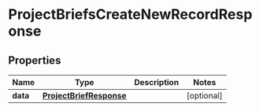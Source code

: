 

# ProjectBriefsCreateNewRecordResponse


## Properties

| Name | Type | Description | Notes |
|------------ | ------------- | ------------- | -------------|
|**data** | [**ProjectBriefResponse**](ProjectBriefResponse.md) |  |  [optional] |



